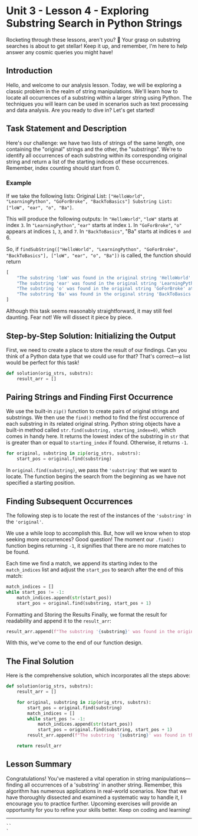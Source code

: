 # Unit 3 - Lesson 4 - Exploring Substring Search in Python Strings

Rocketing through these lessons, aren't you? 🚀 Your grasp on substring searches is about to get stellar! Keep it up, and remember, I'm here to help answer any cosmic queries you might have!

## Introduction
Hello, and welcome to our analysis lesson. Today, we will be exploring a classic problem in the realm of string manipulations. We'll learn how to locate all occurrences of a substring within a larger string using Python. The techniques you will learn can be used in scenarios such as text processing and data analysis. Are you ready to dive in? Let's get started!

## Task Statement and Description
Here's our challenge: we have two lists of strings of the same length, one containing the "original" strings and the other, the "substrings". We're to identify all occurrences of each substring within its corresponding original string and return a list of the starting indices of these occurrences. Remember, index counting should start from 0.

### Example

If we take the following lists: Original List: `["HelloWorld", "LearningPython", "GoForBroke", "BackToBasics"] Substring List: ["loW", "ear", "o", "Ba"]`.

This will produce the following outputs: In `"HelloWorld"`, `"loW"` starts at index `3`. In `"LearningPython"`, `"ear"` starts at index `1`. In `"GoForBroke"`, `"o"` appears at indices `1`, `3`, and `7`. In `"BackToBasics"`, "Ba" starts at indices `0 and `6.

So, if `findSubString(["HelloWorld", "LearningPython", "GoForBroke", "BackToBasics"], ["loW", "ear", "o", "Ba"])` is called, the function should return

```Python
[
    "The substring 'loW' was found in the original string 'HelloWorld' at position(s) 3.",
    "The substring 'ear' was found in the original string 'LearningPython' at position(s) 1.",
    "The substring 'o' was found in the original string 'GoForBroke' at position(s) 1, 3, 7.",
    "The substring 'Ba' was found in the original string 'BackToBasics' at position(s) 0, 6."
]
```
Although this task seems reasonably straightforward, it may still feel daunting. Fear not! We will dissect it piece by piece.

## Step-by-Step Solution: Initializing the Output
First, we need to create a place to store the result of our findings. Can you think of a Python data type that we could use for that? That's correct—a list would be perfect for this task!

```Python
def solution(orig_strs, substrs):
    result_arr = []
```
## Pairing Strings and Finding First Occurrence
We use the built-in `zip()` function to create pairs of original strings and substrings. We then use the `find()` method to find the first occurrence of each substring in its related original string. Python string objects have a built-in method called `str.find(substring, starting_index=0)`, which comes in handy here. It returns the lowest index of the substring in `str` that is greater than or equal to `starting_index` if found. Otherwise, it returns `-1`.

```Python
for original, substring in zip(orig_strs, substrs):
    start_pos = original.find(substring)
```
In `original.find(substring)`, we pass the `'substring'` that we want to locate. The function begins the search from the beginning as we have not specified a starting position.

## Finding Subsequent Occurrences
The following step is to locate the rest of the instances of the `'substring'` in the `'original'`.

We use a while loop to accomplish this. But, how will we know when to stop seeking more occurrences? Good question! The moment our `.find()` function begins returning `-1`, it signifies that there are no more matches to be found.

Each time we find a match, we append its starting index to the `match_indices` list and adjust the `start_pos` to search after the end of this match:

```Python
match_indices = []
while start_pos != -1:
    match_indices.append(str(start_pos))
    start_pos = original.find(substring, start_pos + 1)
```
Formatting and Storing the Results
Finally, we format the result for readability and append it to the `result_arr`:

```Python
result_arr.append(f"The substring '{substring}' was found in the original string '{original}' at position(s) {', '.join(match_indices)}.")
```
With this, we've come to the end of our function design.

## The Final Solution
Here is the comprehensive solution, which incorporates all the steps above:

```Python
def solution(orig_strs, substrs):
    result_arr = []

    for original, substring in zip(orig_strs, substrs):
        start_pos = original.find(substring)
        match_indices = []
        while start_pos != -1:
            match_indices.append(str(start_pos))
            start_pos = original.find(substring, start_pos + 1)
        result_arr.append(f"The substring '{substring}' was found in the original string '{original}' at position(s) {', '.join(match_indices)}.")

    return result_arr
```
## Lesson Summary
Congratulations! You've mastered a vital operation in string manipulations—finding all occurrences of a 'substring' in another string. Remember, this algorithm has numerous applications in real-world scenarios. Now that we have thoroughly dissected and examined a systematic way to handle it, I encourage you to practice further. Upcoming exercises will provide an opportunity for you to refine your skills better. Keep on coding and learning!
****

```
``
`
```
